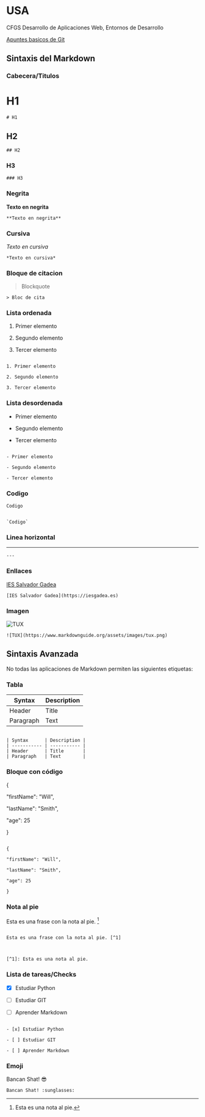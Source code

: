
  
# USA

  

CFGS Desarrollo de Aplicaciones Web, Entornos de Desarrollo

[Apuntes basicos de Git](https://github.com/AdriiUcha03/Markdown/blob/main/git.md)

## Sintaxis del Markdown

  

### Cabecera/Titulos

  

# H1

  

`# H1`

  

## H2

  

`## H2`

  

### H3

  

`### H3`

  

### Negrita

  

**Texto en negrita**

  

`**Texto en negrita**`

  

### Cursiva

  

*Texto en cursiva*

  

`*Texto en cursiva*`

  

### Bloque de citacion

  

> Blockquote

  

`> Bloc de cita`

  

### Lista ordenada

  

1. Primer elemento

2. Segundo elemento

3. Tercer elemento

  

```

1. Primer elemento

2. Segundo elemento

3. Tercer elemento

```

  

### Lista desordenada

  

- Primer elemento

- Segundo elemento

- Tercer elemento

  

```

- Primer elemento

- Segundo elemento

- Tercer elemento

```

  

### Codigo

  

`Codigo`

  

```

`Codigo`

```

  
  

### Linea horizontal

  

---

  

`---`

  

### Enllaces

  

[IES Salvador Gadea](https://iesgadea.es)

  

`[IES Salvador Gadea](https://iesgadea.es)`

  

### Imagen



![TUX](https://www.markdownguide.org/assets/images/tux.png)

  

`![TUX](https://www.markdownguide.org/assets/images/tux.png)`

  

## Sintaxis Avanzada

  

No todas las aplicaciones de Markdown permiten las siguientes etiquetas:

  

### Tabla

  

| Syntax      | Description |
| ----------- | ----------- |
| Header      | Title       |
| Paragraph   | Text        |

  

```

| Syntax      | Description |
| ----------- | ----------- |
| Header      | Title       |
| Paragraph   | Text        |

```

  

### Bloque con código

  

{

"firstName": "Will",

"lastName": "Smith",

"age": 25

}





```

{

"firstName": "Will",

"lastName": "Smith",

"age": 25

}

```


  

### Nota al pie

  

Esta es una frase con la nota al pie. [^1]

  

[^1]: Esta es una nota al pie.

  

```

Esta es una frase con la nota al pie. [^1]

  

[^1]: Esta es una nota al pie.

```

  

### Lista de tareas/Checks

  

- [x] Estudiar Python

- [ ] Estudiar GIT

- [ ] Aprender Markdown

  

```

- [x] Estudiar Python

- [ ] Estudiar GIT

- [ ] Aprender Markdown

```

  

### Emoji

  

Bancan Shat! :sunglasses:

`Bancan Shat! :sunglasses:`